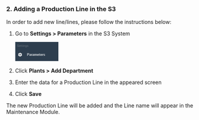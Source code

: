 ### 2. Adding a Production Line in the S3

In order to add new line/lines, please follow the instructions below:

1. Go to **Settings &gt; Parameters** in the S3 System

   ![](/assets/import13.png)

2. Click **Plants &gt; Add Department**

3. Enter the data for a Production Line in the appeared screen

4. Click **Save**

The new Production Line will be added and the Line name will appear in the Maintenance Module.

